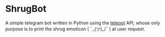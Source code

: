 # ShrugBot

A simple telegram bot written in Python using the [telepot](https://github.com/nickoala/telepot) API, whose only purpose is to print the shrug emoticon ( ¯\_(ツ)_/¯ ) at user request.
